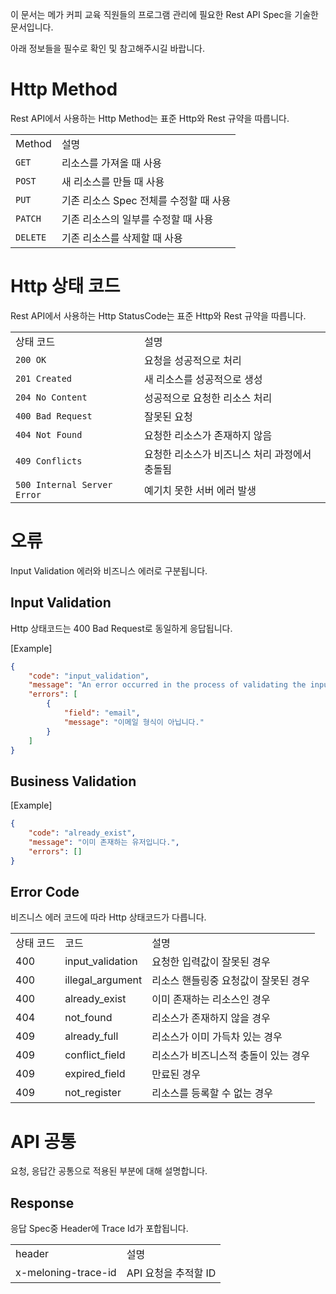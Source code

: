 이 문서는 메가 커피 교육 직원들의 프로그램 관리에 필요한 Rest API Spec을 기술한 문서입니다.

아래 정보들을 필수로 확인 및 참고해주시길 바랍니다.

# Http Method

Rest API에서 사용하는 Http Method는 표준 Http와 Rest 규약을 따릅니다.

|          |                                |
|----------|--------------------------------|
| Method   | 설명                             |
| `GET`    | 리소스를 가져올 때 사용                  |
| `POST`   | 새 리소스를 만들 때 사용                 |
| `PUT`    | 기존 리소스 Spec 전체를 수정할 때 사용       |
| `PATCH`  | 기존 리소스의 일부를 수정할 때 사용           |
| `DELETE` | 기존 리소스를 삭제할 때 사용               |

# Http 상태 코드

Rest API에서 사용하는 Http StatusCode는 표준 Http와 Rest 규약을
따릅니다.

|                             |                                |
|-----------------------------|--------------------------------|
| 상태 코드                       | 설명                             |
| `200 OK`                    | 요청을 성공적으로 처리                   |
| `201 Created`               | 새 리소스를 성공적으로 생성                |
| `204 No Content`            | 성공적으로 요청한 리소스 처리               |
| `400 Bad Request`           | 잘못된 요청                         |
| `404 Not Found`             | 요청한 리소스가 존재하지 않음               |
| `409 Conflicts`             | 요청한 리소스가 비즈니스 처리 과정에서 충돌됨      |
| `500 Internal Server Error` | 예기치 못한 서버 에러 발생                |

# 오류

Input Validation 에러와 비즈니스 에러로 구분됩니다.

## Input Validation

Http 상태코드는 400 Bad Request로 동일하게 응답됩니다.

[Example]

```json
{
    "code": "input_validation",
    "message": "An error occurred in the process of validating the input value.",
    "errors": [
        {
            "field": "email",
            "message": "이메일 형식이 아닙니다."
        }
    ]
}
```

## Business Validation

[Example]

```json
{
    "code": "already_exist",
    "message": "이미 존재하는 유저입니다.",
    "errors": []
}
```

## Error Code

비즈니스 에러 코드에 따라 Http 상태코드가 다릅니다.

|       |                  |                      |
|-------|------------------|----------------------|
| 상태 코드 | 코드               | 설명                   |
| 400   | input_validation | 요청한 입력값이 잘못된 경우      |
| 400   | illegal_argument | 리소스 핸들링중 요청값이 잘못된 경우 |
| 400   | already_exist    | 이미 존재하는 리소스인 경우      |
| 404   | not_found        | 리소스가 존재하지 않을 경우      |
| 409   | already_full     | 리소스가 이미 가득차 있는 경우    |
| 409   | conflict_field   | 리소스가 비즈니스적 충돌이 있는 경우 |
| 409   | expired_field    | 만료된 경우               |
| 409   | not_register     | 리소스를 등록할 수 없는 경우     |

# API 공통

요청, 응답간 공통으로 적용된 부분에 대해 설명합니다.

## Response

응답 Spec중 Header에 Trace Id가 포합됩니다.

|                     |                |
|---------------------|----------------|
| header              | 설명             |
| x-meloning-trace-id | API 요청을 추적할 ID |
